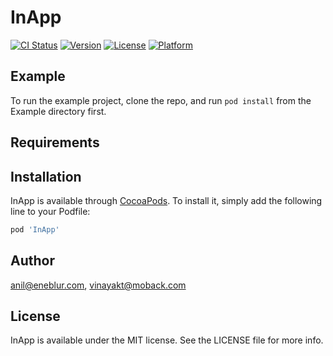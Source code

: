 # InApp

[![CI Status](https://img.shields.io/travis/anil@eneblur.com/InApp.svg?style=flat)](https://travis-ci.org/anil@eneblur.com/InApp)
[![Version](https://img.shields.io/cocoapods/v/InApp.svg?style=flat)](https://cocoapods.org/pods/InApp)
[![License](https://img.shields.io/cocoapods/l/InApp.svg?style=flat)](https://cocoapods.org/pods/InApp)
[![Platform](https://img.shields.io/cocoapods/p/InApp.svg?style=flat)](https://cocoapods.org/pods/InApp)

## Example

To run the example project, clone the repo, and run `pod install` from the Example directory first.

## Requirements

## Installation

InApp is available through [CocoaPods](https://cocoapods.org). To install
it, simply add the following line to your Podfile:

```ruby
pod 'InApp'
```

## Author

anil@eneblur.com, vinayakt@moback.com

## License

InApp is available under the MIT license. See the LICENSE file for more info.
